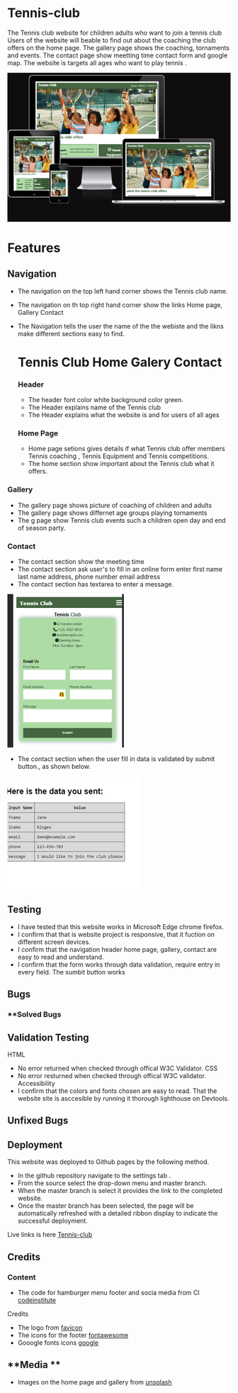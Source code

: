 # Tennis-club
The  Tennis club website for children adults who want to join a tennis club
Users of the website will beable to find out about the coaching the club offers
on the home page. The gallery page shows the coaching, tornaments and events.
The contact page show meetting time  contact form and google map. The website
is targets all ages who want to play tennis .

![](  https://github.com/julielk/Tennis-club/blob/main/assets/documents/device3.PNG )






# **Features**
## **Navigation**
* The navigation on the top left hand corner shows the  Tennis club name.
* The navigation on th  top right hand corner show the links Home page, Gallery
  Contact
* The Navigation  tells the user the name of the the webiste and  the likns
  make different sections easy to find.

  # Tennis Club       Home Galery Contact
  ### **Header**
  * The header font color white background color green.
  * The Header explains name of the Tennis club
  * The Header explains what the website is and for users of all ages

  ### **Home Page**
  * Home page setions gives details  if what Tennis club offer members
    Tennis coaching , Tennis Equipment and Tennis competitions.
  * The home section show  important about the Tennis club what it offers.

### **Gallery**
 *  The gallery page shows picture of coaching of  children and adults
 *  The gallery page shows differnet age groups playing tornaments
 *  The g  page show Tennis club events such a children open day
    and end of season party.




    

### **Contact**  
* The contact section show the meeting time
*  The  contact section ask user's to fill in an online form
  enter first name last name address, phone number email address
* The contact section has textarea to enter a message.

![]( https://github.com/julielk/Tennis-club/blob/main/assets/documents/form1.PNG)






* The contact section when the user  fill in data is validated by
  submit button., as shown below.






![]( https://github.com/julielk/Tennis-club/blob/main/assets/documents/formdata2.png  )




  ## **Testing**
  * I have tested that this website works in Microsoft Edge chrome firefox.
  * I confirm that that is website project is responsive, that it
    fuction on different screen devices.
  * I confirm that the navigation header home page, gallery, contact
    are easy to read and understand.
  * I confirm that the form works through data validation, require entry
    in every field. The sumbit button works

  ## **Bugs**
  ### **Solved Bugs





  ## **Validation Testing**
  HTML
* No error returned  when checked through offical W3C Validator.
  CSS
* No error resturned when checked through offical W3C validator.
  Accessibility
* I confirm that the colors and fonts chosen are easy to read. That the
   website site is asccesible by running it thorough lighthouse on Devtools.

## **Unfixed Bugs**


## **Deployment**
This website was deployed to Github pages by the following method.
*  In the github repository navigate  to the  settings tab .
*  From the source select the drop-down menu  and master branch.
*  When the master branch is select it provides the link to the
  completed website.
* Once the master branch has been selected, the page will be automatically refreshed with a detailed ribbon display to indicate the successful deployment.

Live links is here [Tennis-club]( https://julielk.github.io/Tennis-club/ )


## **Credits**

### **Content**
* The code for hamburger menu footer and socia media from CI [codeinstitute](https://code-institute-org.github.io/love-running-2.0/index.html)

Credits
* The logo from  [favicon](https://favicon.io/)
* The icons for the footer [fontawesome](https://fontawesome.com/ )
* Gooogle fonts icons [google](https://fonts.google.com/icons)

## **Media **
* Images on the home page and gallery from [unsplash](https://unsplash.com/s/photos/tennis)


  

  
    
  



    
  
  








 


  
